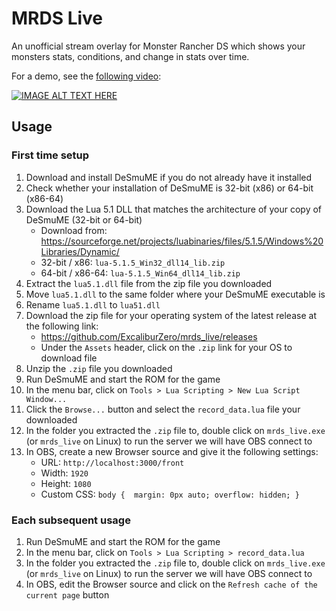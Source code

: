 # MRDS Live
An unofficial stream overlay for Monster Rancher DS which shows your monsters stats, conditions, and change in stats over time.

For a demo, see the [following video](https://www.youtube.com/watch?v=StDosnOBaT4):

[![IMAGE ALT TEXT HERE](https://img.youtube.com/vi/StDosnOBaT4/0.jpg)](https://www.youtube.com/watch?v=StDosnOBaT4)

## Usage
### First time setup
1. Download and install DeSmuME if you do not already have it installed
2. Check whether your installation of DeSmuME is 32-bit (x86) or 64-bit (x86-64)
3. Download the Lua 5.1 DLL that matches the architecture of your copy of DeSmuME (32-bit or 64-bit)
    * Download from: https://sourceforge.net/projects/luabinaries/files/5.1.5/Windows%20Libraries/Dynamic/
    * 32-bit / x86: `lua-5.1.5_Win32_dll14_lib.zip`
    * 64-bit / x86-64: `lua-5.1.5_Win64_dll14_lib.zip`
4. Extract the `lua5.1.dll` file from the zip file you downloaded
5. Move `lua5.1.dll` to the same folder where your DeSmuME executable is
6. Rename `lua5.1.dll` to `lua51.dll`
7. Download the zip file for your operating system of the latest release at the following link:
    * https://github.com/ExcaliburZero/mrds_live/releases
    * Under the `Assets` header, click on the `.zip` link for your OS to download file
8. Unzip the `.zip` file you downloaded
9. Run DeSmuME and start the ROM for the game
10. In the menu bar, click on `Tools > Lua Scripting > New Lua Script Window...`
11. Click the `Browse...` button and select the `record_data.lua` file your downloaded
12. In the folder you extracted the `.zip` file to, double click on `mrds_live.exe` (or `mrds_live` on Linux) to run the server we will have OBS connect to
13. In OBS, create a new Browser source and give it the following settings:
    * URL: `http://localhost:3000/front`
    * Width: `1920`
    * Height: `1080`
    * Custom CSS: `body {  margin: 0px auto; overflow: hidden; }`

### Each subsequent usage
1. Run DeSmuME and start the ROM for the game
2. In the menu bar, click on `Tools > Lua Scripting > record_data.lua`
3. In the folder you extracted the `.zip` file to, double click on `mrds_live.exe` (or `mrds_live` on Linux) to run the server we will have OBS connect to
4. In OBS, edit the Browser source and click on the `Refresh cache of the current page` button